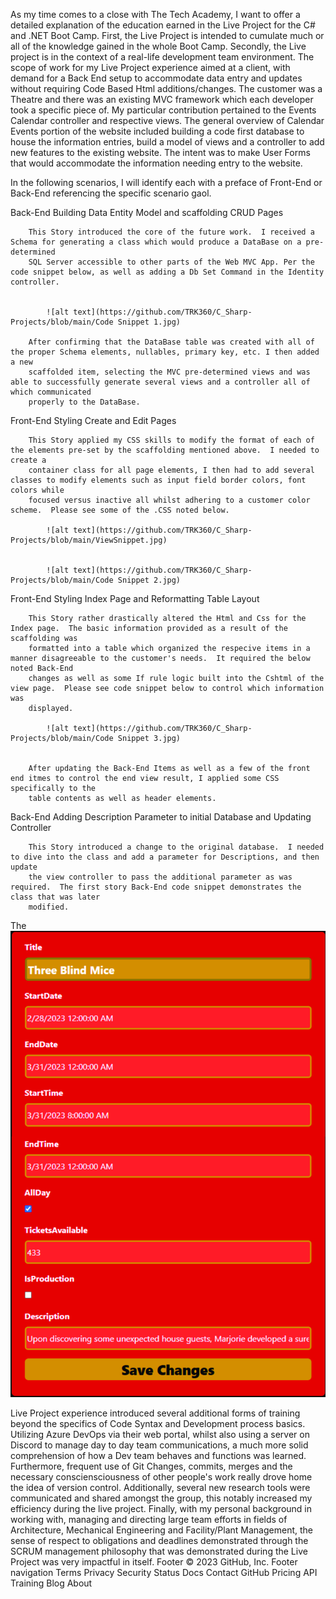 As my time comes to a close with The Tech Academy, I want to offer a detailed explanation of the education earned in the Live Project for the C# and .NET Boot 
Camp.  First, the Live Project is intended to cumulate much or all of the knowledge gained in the whole Boot Camp.  Secondly, the Live project is in the context 
of a real-life development team environment.  The scope of work for my Live Project experience aimed at a client, with demand for a Back End setup to accommodate 
data entry and updates without requiring Code Based Html additions/changes.  The customer was a Theatre and there was an existing MVC framework which each developer
took a specific piece of.  My particular contribution pertained to the Events Calendar controller and respective views.  The general overview of Calendar Events 
portion of the website included building a code first database to house the information entries, build a model of views and a controller to add new features to the 
existing website.  The intent was to make User Forms that would accommodate the information needing entry to the website.

In the following scenarios, I will identify each with a preface of Front-End or Back-End referencing the specific scenario gaol.

Back-End  Building Data Entity Model and scaffolding CRUD Pages

		This Story introduced the core of the future work.  I received a Schema for generating a class which would produce a DataBase on a pre-determined 
		SQL Server accessible to other parts of the Web MVC App. Per the code snippet below, as well as adding a Db Set Command in the Identity controller. 
 

			![alt text](https://github.com/TRK360/C_Sharp-Projects/blob/main/Code Snippet 1.jpg)

		After confirming that the DataBase table was created with all of the proper Schema elements, nullables, primary key, etc. I then added a new 
		scaffolded item, selecting the MVC pre-determined views and was able to successfully generate several views and a controller all of which communicated 
		properly to the DataBase.


Front-End  Styling Create and Edit Pages

		This Story applied my CSS skills to modify the format of each of the elements pre-set by the scaffolding mentioned above.  I needed to create a 
		container class for all page elements, I then had to add several classes to modify elements such as input field border colors, font colors while 
		focused versus inactive all whilst adhering to a customer color scheme.  Please see some of the .CSS noted below.
		
			![alt text](https://github.com/TRK360/C_Sharp-Projects/blob/main/ViewSnippet.jpg)
	
			
			![alt text](https://github.com/TRK360/C_Sharp-Projects/blob/main/Code Snippet 2.jpg)

Front-End  Styling Index Page and Reformatting Table Layout

		This Story rather drastically altered the Html and Css for the Index page.  The basic information provided as a result of the scaffolding was 
		formatted into a table which organized the respecive items in a manner disagreeable to the customer's needs.  It required the below noted Back-End 
		changes as well as some If rule logic built into the Cshtml of the view page.  Please see code snippet below to control which information was 
		displayed.

			![alt text](https://github.com/TRK360/C_Sharp-Projects/blob/main/Code Snippet 3.jpg)

		
		After updating the Back-End Items as well as a few of the front end itmes to control the end view result, I applied some CSS specifically to the 
		table contents as well as header elements.



Back-End  Adding Description Parameter to initial Database and Updating Controller

		This Story introduced a change to the original database.  I needed to dive into the class and add a parameter for Descriptions, and then update 
		the view controller to pass the additional parameter as was required.  The first story Back-End code snippet demonstrates the class that was later
		modified.
			
The 
![alt text](https://github.com/TRK360/C_Sharp-Projects/blob/main/ViewSnippet.jpg)

Live Project experience introduced several additional forms of training beyond the specifics of Code Syntax and Development process basics.  Utilizing Azure 
DevOps via their web portal, whilst also using a server on Discord to manage day to day team communications, a much more solid comprehension of how a Dev team 
behaves and functions was learned.  Furthermore, frequent use of Git Changes, commits, merges and the necessary consciensciousness of other people's work really 
drove home the idea of version control.  Additionally, several new research tools were communicated and shared amongst the group, this notably increased my 
efficiency during the live project.  Finally, with my personal background in working with, managing and directing large team efforts in fields of Architecture, 
Mechanical Engineering and Facility/Plant Management, the sense of respect to obligations and deadlines demonstrated through the SCRUM management philosophy that 
was demonstrated during the Live Project was very impactful in itself. 
Footer
© 2023 GitHub, Inc.
Footer navigation
Terms
Privacy
Security
Status
Docs
Contact GitHub
Pricing
API
Training
Blog
About
